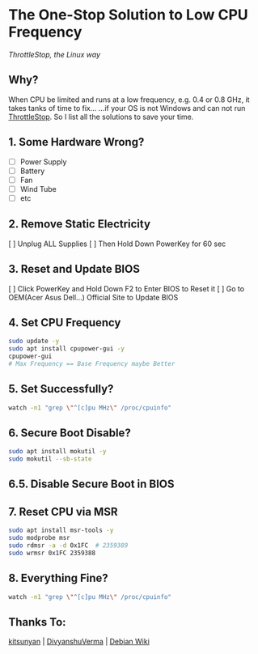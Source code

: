 # The One-Stop Solution to Low CPU Frequency

*ThrottleStop, the Linux way*

## Why?

When CPU be limited and runs at a low frequency, e.g. 0.4 or 0.8 GHz, it takes tanks of time to fix... ...if your OS is not Windows and can not run [ThrottleStop](https://www.techpowerup.com/download/techpowerup-throttlestop/).
So I list all the solutions to save your time.

## 1. Some Hardware Wrong?

-[ ] Power Supply 
-[ ] Battery
-[ ] Fan
-[ ] Wind Tube
-[ ] etc

## 2. Remove Static Electricity

[ ] Unplug ALL Supplies
[ ] Then Hold Down PowerKey for 60 sec

## 3. Reset and Update BIOS
[ ] Click PowerKey and Hold Down F2 to Enter BIOS to Reset it
[ ] Go to OEM(Acer Asus Dell...) Official Site to Update BIOS

## 4. Set CPU Frequency

```bash
sudo update -y
sudo apt install cpupower-gui -y
cpupower-gui  
# Max Frequency == Base Frequency maybe Better
```

## 5. Set Successfully?

```bash
watch -n1 "grep \"^[c]pu MHz\" /proc/cpuinfo"
```
## 6. Secure Boot Disable?

```bash
sudo apt install mokutil -y
sudo mokutil --sb-state
```
## 6.5. Disable Secure Boot in BIOS

## 7. Reset CPU via MSR

```bash
sudo apt install msr-tools -y
sudo modprobe msr
sudo rdmsr -a -d 0x1FC  # 2359389
sudo wrmsr 0x1FC 2359388
```

## 8. Everything Fine?

```bash
watch -n1 "grep \"^[c]pu MHz\" /proc/cpuinfo"
```

## Thanks To:
[kitsunyan](https://github.com/kitsunyan/intel-undervolt) | 
[DivyanshuVerma](https://github.com/DivyanshuVerma/throttlestop-linux) | 
[Debian Wiki](https://wiki.debian.org/CpuFrequencyScaling)
